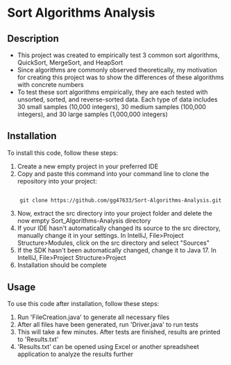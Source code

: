 # Sort Algorithms Analysis

## Description

- This project was created to empirically test 3 common sort algorithms, QuickSort, MergeSort, and HeapSort
- Since algorithms are commonly observed theoretically, my motivation for creating this project was to show the differences of these algorithms with concrete numbers
- To test these sort algorithms empirically, they are each tested with unsorted, sorted, and reverse-sorted data. Each type of data includes 30 small samples (10,000 integers), 30 medium samples (100,000 integers), and 30 large samples (1,000,000 integers)

## Installation

To install this code, follow these steps:
1. Create a new empty project in your preferred IDE
2. Copy and paste this command into your command line to clone the repository into your project:
##
        git clone https://github.com/gg47633/Sort-Algorithms-Analysis.git
3. Now, extract the src directory into your project folder and delete the now empty Sort_Algorithms-Analysis directory
4. If your IDE hasn't automatically changed its source to the src directory, manually change it in your settings. In IntelliJ, File>Project Structure>Modules, click on the src directory and select "Sources"
5. If the SDK hasn't been automatically changed, change it to Java 17. In IntelliJ, File>Project Structure>Project
6. Installation should be complete
## Usage

To use this code after installation, follow these steps:
1. Run 'FileCreation.java' to generate all necessary files
2. After all files have been generated, run 'Driver.java' to run tests
3. This will take a few minutes. After tests are finished, results are printed to 'Results.txt'
4. 'Results.txt' can be opened using Excel or another spreadsheet application to analyze the results further
